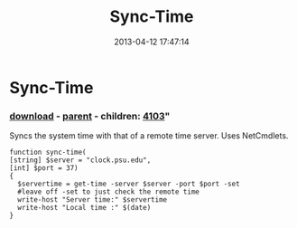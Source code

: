 ﻿---
pid:            4102
parent:         1121
children:       4103
poster:         boggers
title:          Sync-Time
date:           2013-04-12 17:47:14
format:         posh
---

# Sync-Time

### [download](4102.ps1) - [parent](1121.md) - children: [4103](4103.md)"

Syncs the system time with that of a remote time server.  Uses NetCmdlets.

```posh
function sync-time(
[string] $server = "clock.psu.edu",
[int] $port = 37)
{
  $servertime = get-time -server $server -port $port -set
  #leave off -set to just check the remote time
  write-host "Server time:" $servertime 
  write-host "Local time :" $(date)
}
```
